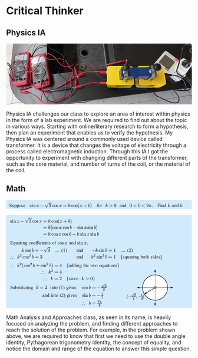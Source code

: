 # Critical Thinker

## Physics IA

![Physics IA](../images/physicsia.png)

Physics IA challenges our class to explore an area of interest within physics in the form of a lab experiment. We are required to find out about the topic in various ways. Starting with online/literary research to form a hypothesis, then plan an experiment that enables us to verify the hypothesis. My Physics IA was centered around a commonly used device called transformer. It is a device that changes the voltage of electricity through a process called electromagnetic induction. Through this IA I got the opportunity to experiment with changing different parts of the transformer, such as the core material, and number of turns of the coil, or the material of the coil. 

## Math

![Math Assignment](../images/mathquestion.png)

![Math Assignment Answer](../images/mathsol.png)

Math Analysis and Approaches class, as seen in its name, is heavily focused on analyzing the problem, and finding different approaches to reach the solution of the problem. For example, in the problem shown above, we are required to know that first we need to use the double angle identity, Pythagorean trigonometry identity, the concept of equality, and notice the domain and range of the equation to answer this simple question.
